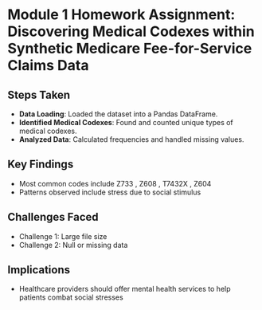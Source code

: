 # Module 1 Homework Assignment: Discovering Medical Codexes within Synthetic Medicare Fee-for-Service Claims Data

## Steps Taken
- **Data Loading**: Loaded the dataset into a Pandas DataFrame.
- **Identified Medical Codexes**: Found and counted unique types of medical codexes.
- **Analyzed Data**: Calculated frequencies and handled missing values.

## Key Findings
- Most common codes include Z733 , Z608 , T7432X , Z604
- Patterns observed include stress due to social stimulus

## Challenges Faced
- Challenge 1: Large file size
- Challenge 2: Null or missing data

## Implications
- Healthcare providers should offer mental health services to help patients combat social stresses
